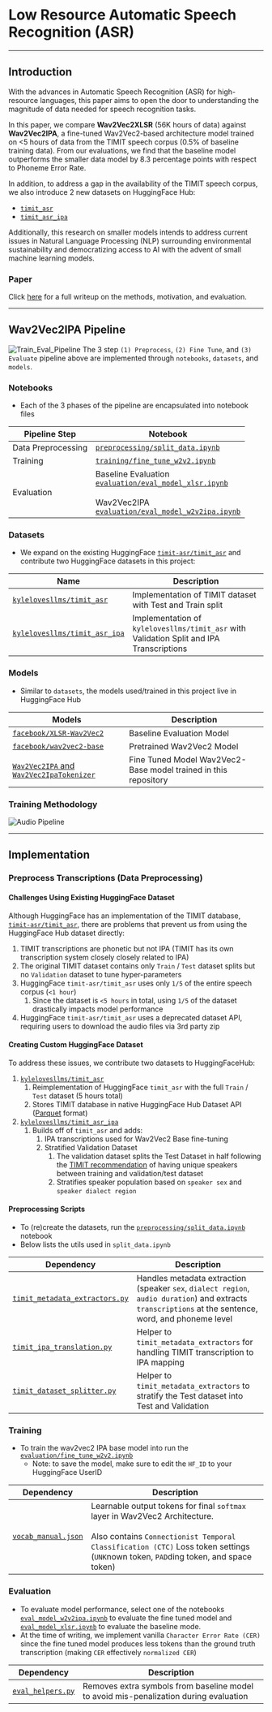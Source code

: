 # Low Resource Automatic Speech Recognition (ASR)
___
## Introduction
 With the advances in Automatic Speech Recognition (ASR) for high-resource languages, this paper aims to open the door to understanding the magnitude of data needed for speech recognition tasks. 

In this paper, we compare **Wav2Vec2XLSR** (56K hours of data) against **Wav2Vec2IPA**, a fine-tuned Wav2Vec2-based architecture model trained on <5 hours of data from the TIMIT speech corpus (0.5% of baseline training data). From our evaluations, we find that the baseline model outperforms the smaller data model by 8.3 percentage points with respect to Phoneme Error Rate.

In addition, to address a gap in the availability of the TIMIT speech corpus, we also introduce 2 new datasets on HuggingFace Hub: 
- [`timit_asr`](https://huggingface.co/datasets/kylelovesllms/timit_asr)
- [`timit_asr_ipa`](https://huggingface.co/datasets/kylelovesllms/timit_asr_ipa)

Additionally, this research on smaller models intends to address current issues in Natural Language Processing (NLP) surrounding environmental sustainability and democratizing access to AI with the advent of small machine learning models.
### Paper
Click [here](https://github.com/Ky-Ng/IPA-ASR/blob/main/assets/paper.pdf) for a full writeup on the methods, motivation, and evaluation.
___
## Wav2Vec2IPA Pipeline
![Train_Eval_Pipeline](assets/Train_Eval_Pipeline.png)
The 3 step `(1) Preprocess`, `(2) Fine Tune`, and `(3) Evaluate` pipeline above are implemented through `notebooks`, `datasets`, and `models`.
### Notebooks
- Each of the 3 phases of the pipeline are encapsulated into notebook files

| Pipeline Step      | Notebook                                                                                                                                                                                                                                                                                |
| ------------------ | --------------------------------------------------------------------------------------------------------------------------------------------------------------------------------------------------------------------------------------------------------------------------------------- |
| Data Preprocessing | [`preprocessing/split_data.ipynb`](https://github.com/Ky-Ng/IPA-ASR/blob/main/preprocessing/split_data.ipynb)                                                                                                                                                                           |
| Training           | [`training/fine_tune_w2v2.ipynb`](https://github.com/Ky-Ng/IPA-ASR/blob/main/training/fine_tune_w2v2.ipynb)                                                                                                                                                                             |
| Evaluation         | Baseline Evaluation<br>[`evaluation/eval_model_xlsr.ipynb`](https://github.com/Ky-Ng/IPA-ASR/blob/main/evaluation/eval_model_xlsr.ipynb)<br><br>Wav2Vec2IPA <br>[`evaluation/eval_model_w2v2ipa.ipynb`](https://github.com/Ky-Ng/IPA-ASR/blob/main/evaluation/eval_model_w2v2ipa.ipynb) |
### Datasets
- We expand on the existing HuggingFace [`timit-asr/timit_asr`](https://huggingface.co/datasets/timit-asr/timit_asr) and contribute two HuggingFace datasets in this project:

| Name                                                                                         | Description                                                                               |
| -------------------------------------------------------------------------------------------- | ----------------------------------------------------------------------------------------- |
| [`kylelovesllms/timit_asr`](https://huggingface.co/datasets/kylelovesllms/timit_asr)         | Implementation of TIMIT dataset with Test and Train split                                 |
| [`kylelovesllms/timit_asr_ipa`](https://huggingface.co/datasets/kylelovesllms/timit_asr_ipa) | Implementation of  `kylelovesllms/timit_asr` with Validation Split and IPA Transcriptions |

### Models
- Similar to `datasets`, the models used/trained in this project live in HuggingFace Hub

| Models                                                                                           | Description                                                     |
| ------------------------------------------------------------------------------------------------ | --------------------------------------------------------------- |
| [`facebook/XLSR-Wav2Vec2`](https://huggingface.co/docs/transformers/en/model_doc/xlsr_wav2vec2)  | Baseline Evaluation Model                                       |
| [`facebook/wav2vec2-base`](https://huggingface.co/facebook/wav2vec2-base)                        | Pretrained Wav2Vec2 Model                                       |
| [`Wav2Vec2IPA` and `Wav2Vec2IpaTokenizer`](https://huggingface.co/kylelovesllms/Wav2Vec2Ipa)<br> | Fine Tuned Model Wav2Vec2-Base model trained in this repository |
### Training Methodology
![Audio Pipeline](assets/NN_flowchart.png)
___
## Implementation

### Preprocess Transcriptions (Data Preprocessing)
#### Challenges Using Existing HuggingFace Dataset
Although HuggingFace has an implementation of the TIMIT database, [`timit-asr/timit_asr`](https://huggingface.co/datasets/timit-asr/timit_asr), there are problems that prevent us from using the HuggingFace Hub dataset directly:
1. TIMIT transcriptions are phonetic but not IPA (TIMIT has its own transcription system closely closely related to IPA)
2. The original TIMIT dataset contains only `Train` / `Test` dataset splits but no `Validation` dataset to tune hyper-parameters
3. HuggingFace `timit-asr/timit_asr` uses only `1/5` of the entire speech corpus (`<1 hour`)
	1. Since the dataset is `<5 hours` in total, using `1/5` of the dataset drastically impacts model performance
4. HuggingFace `timit-asr/timit_asr` uses a deprecated dataset API, requiring users to download the audio files via 3rd party zip

#### Creating Custom HuggingFace Dataset
To address these issues, we contribute two datasets to HuggingFaceHub:
1. [`kylelovesllms/timit_asr`](https://huggingface.co/datasets/kylelovesllms/timit_asr) 
	1. Reimplementation of HuggingFace `timit_asr` with the full `Train` / `Test` dataset (5 hours total)
	2. Stores TIMIT database in native HuggingFace Hub Dataset API ([Parquet](https://huggingface.co/docs/dataset-viewer/en/parquet) format)
2. [`kylelovesllms/timit_asr_ipa`](https://huggingface.co/datasets/kylelovesllms/timit_asr_ipa)
	1. Builds off of `timit_asr` and adds:
		1. IPA transcriptions used for Wav2Vec2 Base fine-tuning
		2. Stratified Validation Dataset
			1. The validation dataset splits the Test Dataset in half following the [TIMIT recommendation](https://github.com/Ky-Ng/TIMIT-Database/blob/main/TIMIT/covleb.DOC) of having unique speakers between training and validation/test dataset
			2. Stratifies speaker population based on `speaker sex` and `speaker dialect region`
#### Preprocessing Scripts
- To (re)create the datasets, run the [`preprocessing/split_data.ipynb`](https://github.com/Ky-Ng/IPA-ASR/blob/main/preprocessing/split_data.ipynb) notebook
- Below lists the utils used in `split_data.ipynb`

| Dependency                                                                                                              | Description                                                                                                                                            |
| ----------------------------------------------------------------------------------------------------------------------- | ------------------------------------------------------------------------------------------------------------------------------------------------------ |
| [`timit_metadata_extractors.py`](https://github.com/Ky-Ng/IPA-ASR/blob/main/preprocessing/timit_metadata_extractors.py) | Handles metadata extraction (speaker `sex`, `dialect region`, `audio duration`) and extracts `transcriptions` at the sentence, word, and phoneme level |
| [`timit_ipa_translation.py`](https://github.com/Ky-Ng/IPA-ASR/blob/main/preprocessing/timit_ipa_translation.py)         | Helper to `timit_metadata_extractors` for handling TIMIT transcription to IPA mapping                                                                  |
| [`timit_dataset_splitter.py`](https://github.com/Ky-Ng/IPA-ASR/blob/main/preprocessing/timit_dataset_splitter.py)       | Helper to `timit_metadata_extractors` to stratify the Test dataset into Test and Validation                                                            |
### Training
- To train the wav2vec2 IPA base model into  run the [`evaluation/fine_tune_w2v2.ipynb`](https://github.com/Ky-Ng/IPA-ASR/tree/main/evaluation)
	- Note: to save the model, make sure to edit the `HF_ID` to your HuggingFace UserID

| Dependency                                                                                   | Description                                                                                                                                                                                                             |
| -------------------------------------------------------------------------------------------- | ----------------------------------------------------------------------------------------------------------------------------------------------------------------------------------------------------------------------- |
| [`vocab_manual.json`](https://github.com/Ky-Ng/IPA-ASR/blob/main/training/vocab_manual.json) | Learnable output tokens for final `softmax` layer in Wav2Vec2 Architecture. <br><br>Also contains `Connectionist Temporal Classification (CTC)` Loss token settings (`UNK`nown token, `PAD`ding token, and space token) |

### Evaluation
- To evaluate model performance, select one of the notebooks [`eval_model_w2v2ipa.ipynb`](https://github.com/Ky-Ng/IPA-ASR/blob/main/evaluation/eval_model_w2v2ipa.ipynb) to evaluate the fine tuned model and [`eval_model_xlsr.ipynb`](https://github.com/Ky-Ng/IPA-ASR/blob/main/evaluation/eval_model_xlsr.ipynb) to evaluate the baseline mode.
- At the time of writing, we implement vanilla `Character Error Rate (CER)` since the fine tuned model produces less tokens than the ground truth transcription (making `CER` effectively `normalized CER`)

| Dependency                                                                                 | Description                                                                           |
| ------------------------------------------------------------------------------------------ | ------------------------------------------------------------------------------------- |
| [`eval_helpers.py`](https://github.com/Ky-Ng/IPA-ASR/blob/main/evaluation/eval_helpers.py) | Removes extra symbols from baseline model to avoid mis-penalization during evaluation |
